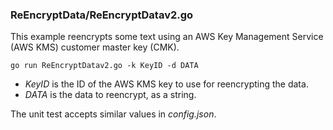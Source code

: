 ### ReEncryptData/ReEncryptDatav2.go

This example reencrypts some text using an AWS Key Management Service (AWS KMS) customer master key (CMK).

`go run ReEncryptDatav2.go -k KeyID -d DATA`

- _KeyID_ is the ID of the AWS KMS key to use for reencrypting the data.
- _DATA_ is the data to reencrypt, as a string.

The unit test accepts similar values in _config.json_.
